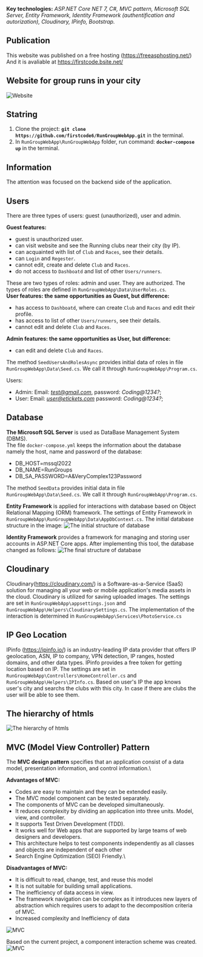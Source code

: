 
**Key technologies:** *ASP.NET Core NET 7, C#, MVC pattern, Microsoft SQL Server, Entity Framework, Identity Framework (authentification and autorization), Cloudinary, IPinfo, Bootstrap.*

## Publication
This website was published on a free hosting (https://freeasphosting.net/)
And it is avaliable at https://firstcode.bsite.net/

## Website for group runs in your city
![Website](Description/Website_GroupRuns.gif)

## Statring
1. Clone the project:   **`git clone https://github.com/firstcode6/RunGroupWebApp.git`** in the terminal.
2. In `RunGroupWebApp\RunGroupWebApp` folder, run command: **`docker-compose up`** in the terminal.

## Information
The attention was focused on the backend side of the application.

## Users
There are three types of users: guest (unauthorized), user and admin.

**Guest features:**
- guest is unauthorized user.
- can visit website and see the Running clubs near their city (by IP). 
- can acquainted with list of `Club` and `Races`, see their details.
- can `Login` and `Regester`.
- cannot edit, create and delete `Club` and `Races`.
- do not access to `Dashboatd` and list of other `Users/runners`.

These are two types of roles: admin and user. They are authorized. The types of roles are defined in `RunGroupWebApp\Data\UserRoles.cs`. \
**User features: the same opportunities as Guest, but difference:**
- has access to `Dashboatd`, where can create `Club` and `Races` and edit their profile.
- has access to list of other `Users/runners`, see their details.
- cannot edit and delete `Club` and `Races`.

**Admin features: the same opportunities as User, but difference:**
- can edit and delete `Club` and `Races`.
 
The method `SeedUsersAndRolesAsync` provides initial data of roles in file `RunGroupWebApp\Data\Seed.cs`. We call it through `RunGroupWebApp\Program.cs`.

Users: 
- Admin: Email: *test@gmail.com*, password: *Coding@1234?*;
- User: Email: *user@etickets.com* password: *Coding@1234?*;


## Database
**The Microsoft SQL Server** is used as DataBase Management System (DBMS).\
The file `docker-compose.yml` keeps the information about the database namely the host, name and password of the database:
- DB_HOST=mssql2022
- DB_NAME=RunGroups
- DB_SA_PASSWORD=A&VeryComplex123Password

The method `SeedData` provides initial data in file `RunGroupWebApp\Data\Seed.cs`. We call it through `RunGroupWebApp\Program.cs`.

**Entity Framework** is applied for interactions with database based on Object Relational Mapping (ORM) framework. The settings of Entity Framework in `RunGroupWebApp\RunGroupWebApp\Data\AppDbContext.cs`.
The initial database structure in the image:
![The initial structure of database](Description/initial_db.PNG)

**Identity Framework** provides a framework for managing and storing user accounts in ASP.NET Core apps. After implementing this tool, the database changed as follows:
![The final structure of database](Description/final_db.PNG)


## Cloudinary
Cloudinary(https://cloudinary.com/) is a Software-as-a-Service (SaaS) solution for managing all your web or mobile application's media assets in the cloud.
Cloudinary is utilized for saving uploaded images. The settings are set in `RunGroupWebApp\appsettings.json` and `RunGroupWebApp\Helpers\CloudinarySettings.cs`. The implementation of the interaction is determined in `RunGroupWebApp\Services\PhotoService.cs`

## IP Geo Location
IPinfo (https://ipinfo.io/) is an industry-leading IP data provider that offers IP geolocation, ASN, IP to company, VPN detection, IP ranges, hosted domains, and other data types.
IPinfo provides a free token for getting location based on IP. The settings are set in `RunGroupWebApp\Controllers\HomeController.cs` and `RunGroupWebApp\Helpers\IPInfo.cs`.
Based on user's IP the app knows user's city and searchs the clubs with this city. In case if there are clubs the user will be able to see them.

## The hierarchy of htmls
![The hierarchy of htmls](Description/hierarchy_html.png)

## MVC (Model View Controller) Pattern
The **MVC design pattern** specifies that an application consist of a data model, presentation information, and control information.\

**Advantages of MVC:**
- Codes are easy to maintain and they can be extended easily.
- The MVC model component can be tested separately.
- The components of MVC can be developed simultaneously.
- It reduces complexity by dividing an application into three units. Model, view, and controller.
- It supports Test Driven Development (TDD).
- It works well for Web apps that are supported by large teams of web designers and developers.
- This architecture helps to test components independently as all classes and objects are independent of each other
- Search Engine Optimization (SEO) Friendly.\

**Disadvantages of MVC:**
- It is difficult to read, change, test, and reuse this model
- It is not suitable for building small applications.
- The inefficiency of data access in view.
- The framework navigation can be complex as it introduces new layers of abstraction which requires users to adapt to the decomposition criteria of MVC.
- Increased complexity and Inefficiency of data

![MVC](Description/MVC.png)

Based on the current project, a component interaction scheme was created.
![MVC](Description/asp.net(MVC).png)
